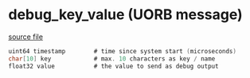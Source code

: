 # debug_key_value (UORB message)
        


[source file](https://github.com/PX4/PX4-Autopilot/blob/master/msg/debug_key_value.msg)

```c
uint64 timestamp		# time since system start (microseconds)
char[10] key			# max. 10 characters as key / name
float32 value			# the value to send as debug output

```

